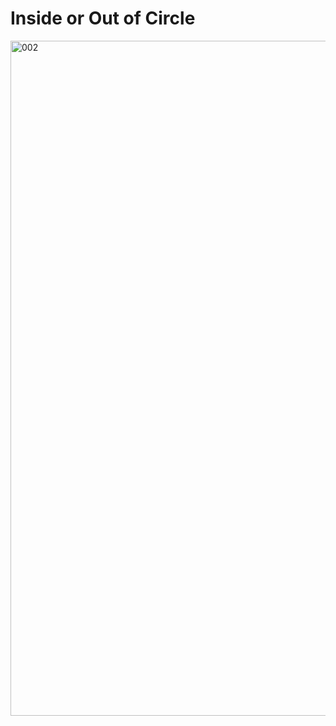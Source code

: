 # Inside or Out of Circle



<img width="1920" height="1080" alt="002" src="https://github.com/user-attachments/assets/168a7122-7447-4caa-b507-4d53207b06ca" />




